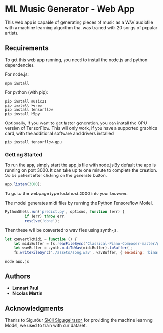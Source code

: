 # ML Music Generator - Web App

This web app is capable of generating pieces of music as a WAV audiofile with a machine learning algorithm that was
trained with 20 songs of popular artists.

## Requirements

To get this web app running, you need to install the node.js and python dependencies.

For node.js:
```
npm install
```

For python (with pip):
```
pip install music21
pip install keras
pip install tensorflow
pip install h5py
```

Optionally, if you want to get faster generation, you can install the GPU-version of TensorFlow. This will only
work, if you have a supported graphics card, with the additional software and drivers installed.
```
pip install tensorflow-gpu
```

### Getting Started

To run the app, simply start the app.js file with node.js
By default the app is running on port 3000.
It can take up to one minute to complete the creation. So be patient after clicking on the generate button.

```javascript
app.listen(3000);
```
To go to the webpage type loclahost:3000 into your browser.

The model generates midi files by running the Python Tensoreflow Model.

```javascript
PythonShell.run('predict.py', options, function (err) {
         if (err) throw err;
         resolve('done');
```

Then these will be converted to wav files using synth-js.

```javascript
let convertToMidi = function () {
    let midiBuffer = fs.readFileSync('Classical-Piano-Composer-master/pytest_output.mid');
    let wavBuffer = synth.midiToWav(midiBuffer).toBuffer();
    fs.writeFileSync('./assets/song.wav', wavBuffer, { encoding: 'binary' });
```

```
node app.js
```

## Authors

* **Lennart Paul**
* **Nicolas Martin**

## Acknowledgments

Thanks to Sigurður [Skúli Sigurgeirsson](https://github.com/Skuldur) for providing the machine learning Model, we used
to train with our dataset.


